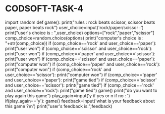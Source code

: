 # CODSOFT-TASK-4
import random
def game():
    print("rules : rock beats scissor, scissor beats paper, paper beats rock")
    user_choice=input('rock/paper/scissor :')
    print("user's choice is : ",user_choice)
    options=["rock","paper","scissor"]
    comp_choice=random.choice(options)
    print("computer's choice is : "+str(comp_choice))
    if (comp_choice=='rock' and user_choice=='paper'):
        print("user won")
    if (comp_choice=='scissor' and user_choice=='rock'):
        print("user won")
    if (comp_choice=='paper' and user_choice=='scissor'):
        print("user won")
    if (comp_choice=='scissor' and user_choice=='paper'):
        print("computer won")
    if (comp_choice=='paper' and user_choice=='rock'):
        print("computer won")
    if (comp_choice=='rock' and user_choice=='scissor'):
        print("computer won")
    if (comp_choice=='paper' and user_choice=='paper'):
        print("game tied")
    if (comp_choice=='scissor' and user_choice=='scissor'):
        print("game tied")
    if (comp_choice=='rock' and user_choice=='rock'):
        print("game tied")
game()
print("do you want to play again this game")
play_again=input('y if yes or n if no : ')
if(play_again=='y'):
    game()
feedback=input('what is your feedback about this game ?\n')
print("user's feedback is:",feedback)





